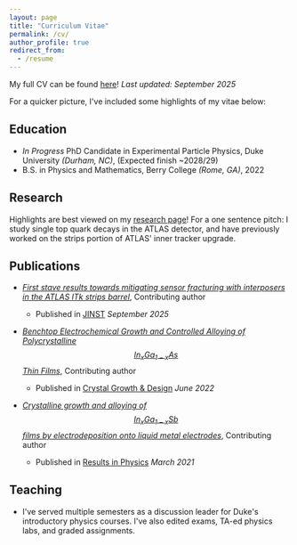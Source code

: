 ```yaml
---
layout: page
title: "Curriculum Vitae"
permalink: /cv/
author_profile: true
redirect_from:
  - /resume
---
```


My full CV can be found [here](../files/CV.pdf)! *Last updated: September 2025*

For a quicker picture, I've included some highlights of my vitae below:

Education
------
* *In Progress* PhD Candidate in Experimental Particle Physics, Duke University *(Durham, NC)*, (Expected finish ~2028/29)
* B.S. in Physics and Mathematics, Berry College *(Rome, GA)*, 2022

Research
------
Highlights are best viewed on my [research page](about:blank)! For a one sentence pitch: I study single top quark decays in the ATLAS detector, and have previously worked on the strips portion of ATLAS' inner tracker upgrade.
  
Publications
------
* *[First stave results towards mitigating sensor fracturing with interposers in the ATLAS ITk strips barrel](https://arxiv.org/pdf/2508.18015)*, Contributing author
  * Published in [JINST](https://doi.org/10.1088/1748-0221/20/09/p09025) *September 2025*
  
* *[Benchtop Electrochemical Growth and Controlled Alloying of Polycrystalline $$In_xGa_{1-x}As$$ Thin Films](http://dx.doi.org/10.1021/acs.cgd.2c00241)*, Contributing author
  * Published in [Crystal Growth & Design](https://pubs.acs.org/journal/cgdefu) *June 2022*

* *[Crystalline growth and alloying of $$In_xGa_{1-x}Sb$$ films by electrodeposition onto liquid metal electrodes](http://dx.doi.org/10.1016/j.rinp.2021.103857)*, Contributing author
  * Published in [Results in Physics](https://www.sciencedirect.com/journal/results-in-physics) *March 2021*
  

Teaching
------
* I've served multiple semesters as a discussion leader for Duke's introductory physics courses. I've also edited exams, TA-ed physics labs, and graded assignments.
